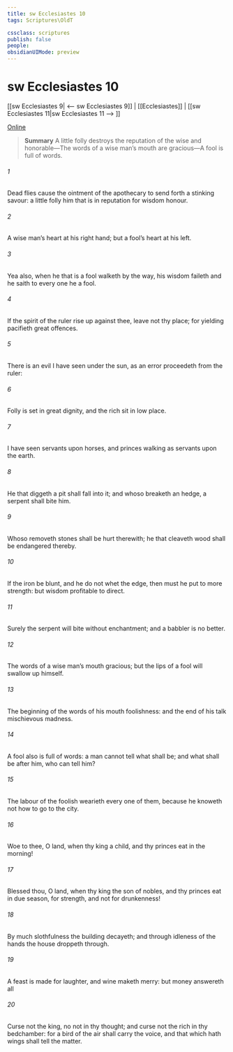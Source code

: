 ```yaml
---
title: sw Ecclesiastes 10
tags: Scriptures\OldT

cssclass: scriptures
publish: false
people:
obsidianUIMode: preview
---
```


# sw Ecclesiastes 10
[[sw Ecclesiastes 9| <-- sw Ecclesiastes 9]] | [[Ecclesiastes]] | [[sw Ecclesiastes 11|sw Ecclesiastes 11 --> ]]

[Online](https://churchofjesuschrist.org/study/scriptures/ot/eccl/10?lang=eng)

> __Summary__
A little folly destroys the reputation of the wise and honorable—The words of a wise man’s mouth are gracious—A fool is full of words.

###### 1 
Dead flies cause the ointment of the apothecary to send forth a stinking savour:  a little folly him that is in reputation for wisdom  honour.

###### 2 
A wise man’s heart  at his right hand; but a fool’s heart at his left.

###### 3 
Yea also, when he that is a fool walketh by the way, his wisdom faileth  and he saith to every one  he  a fool.

###### 4 
If the spirit of the ruler rise up against thee, leave not thy place; for yielding pacifieth great offences.

###### 5 
There is an evil  I have seen under the sun, as an error  proceedeth from the ruler:

###### 6 
Folly is set in great dignity, and the rich sit in low place.

###### 7 
I have seen servants upon horses, and princes walking as servants upon the earth.

###### 8 
He that diggeth a pit shall fall into it; and whoso breaketh an hedge, a serpent shall bite him.

###### 9 
Whoso removeth stones shall be hurt therewith;  he that cleaveth wood shall be endangered thereby.

###### 10 
If the iron be blunt, and he do not whet the edge, then must he put to more strength: but wisdom  profitable to direct.

###### 11 
Surely the serpent will bite without enchantment; and a babbler is no better.

###### 12 
The words of a wise man’s mouth  gracious; but the lips of a fool will swallow up himself.

###### 13 
The beginning of the words of his mouth  foolishness: and the end of his talk  mischievous madness.

###### 14 
A fool also is full of words: a man cannot tell what shall be; and what shall be after him, who can tell him?

###### 15 
The labour of the foolish wearieth every one of them, because he knoweth not how to go to the city.

###### 16 
Woe to thee, O land, when thy king  a child, and thy princes eat in the morning!

###### 17 
Blessed  thou, O land, when thy king  the son of nobles, and thy princes eat in due season, for strength, and not for drunkenness!

###### 18 
By much slothfulness the building decayeth; and through idleness of the hands the house droppeth through.

###### 19 
A feast is made for laughter, and wine maketh merry: but money answereth all 

###### 20 
Curse not the king, no not in thy thought; and curse not the rich in thy bedchamber: for a bird of the air shall carry the voice, and that which hath wings shall tell the matter.

